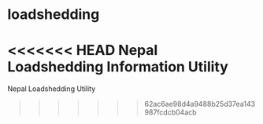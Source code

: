 loadshedding
============

<<<<<<< HEAD
Nepal Loadshedding Information Utility
=======
Nepal Loadshedding Utility
>>>>>>> 62ac6ae98d4a9488b25d37ea143987fcdcb04acb
